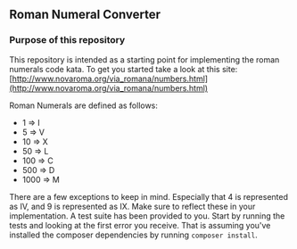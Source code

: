 ## Roman Numeral Converter

### Purpose of this repository

This repository is intended as a starting point for implementing the roman numerals code kata. To get you started
take a look at this site: [http://www.novaroma.org/via_romana/numbers.html](http://www.novaroma.org/via_romana/numbers.html)

Roman Numerals are defined as follows:
- 1 => I  
- 5 => V  
- 10 => X  
- 50 => L  
- 100 => C  
- 500 => D  
- 1000 => M  

There are a few exceptions to keep in mind. Especially that 4 is represented as IV, and 9 is represented as IX. Make sure
to reflect these in your implementation. A test suite has been provided to you. Start by running the tests and looking at
the first error you receive. That is assuming you've installed the composer dependencies by running `composer install`.


